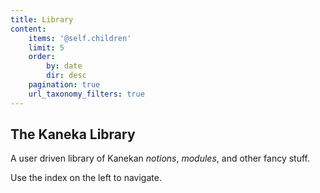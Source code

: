 ```yaml
---
title: Library
content:
    items: '@self.children'
    limit: 5
    order:
        by: date
        dir: desc
    pagination: true
    url_taxonomy_filters: true
---
```


## The Kaneka Library
A user driven library of Kanekan *notions*, *modules*, and other fancy stuff.

Use the index on the left to navigate.